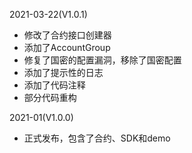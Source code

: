 2021-03-22(V1.0.1)

- 修改了合约接口创建器
- 添加了AccountGroup
- 修复了国密的配置漏洞，移除了国密配置
- 添加了提示性的日志
- 添加了代码注释
- 部分代码重构


2021-01(V1.0.0)

- 正式发布，包含了合约、SDK和demo
